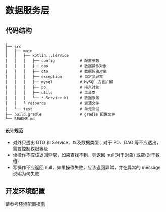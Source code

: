 # 数据服务层

## 代码结构
```
.
├── src
│   ├── main
│   │   ├── kotlin...service
│   │   │   ├── config           # 配置参数
│   │   │   ├── dao              # 数据操作对象
│   │   │   ├── dto              # 数据传输对象
│   │   │   ├── exception        # 自定义异常
│   │   │   ├── mysql            # MySQL 方言扩展
│   │   │   ├── po               # 持久对象
│   │   │   ├── utils            # 工具类
│   │   │   └── *.Service.kt     # 数据服务
│   │   └ resource               # 资源文件
│   └── test                     # 单元测试
├── build.gradle                 # gradle 配置文件
└── README.md
```

#### 设计规范
* 对外只透出 DTO 和 Service，以及数据类型；对于 PO、DAO 等不应透出，需要控制权限等级
* 读操作不应该返回异常，如果查找不到，则返回 null(对于对象) 或空(对于数组)
* 写操作不应返回 null，如果操作失败，应该返回异常，并在异常的 message 说明为何失败

## 开发环境配置
请参考[环境配置指南](../readme/env-config.md#后端开发环境配置)